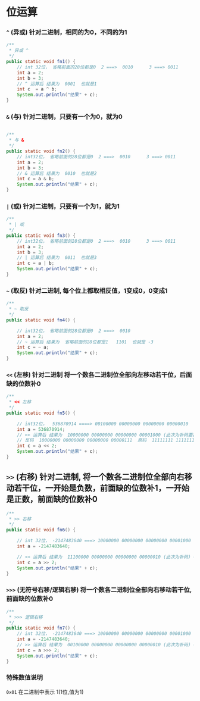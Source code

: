 # 位运算


### `^` (异或) 针对二进制，相同的为0，不同的为1
```java
/**
 * 异或 ^
 */
public static void fn1() {
	// int 32位， 省略前面的28位都是0  2 ===>  0010      3 ===> 0011
	int a = 2;
	int b = 3;
	// ^ 运算后 结果为  0001  也就是1
	int c  = a ^ b;
	System.out.println("结果" + c);
}
```

### `&` (与) 针对二进制，只要有一个为0，就为0
```java

/**
 * 与 &
 */
public static void fn2() {
	// int32位， 省略前面的28位都是0  2 ===>  0010      3 ===> 0011
	int a = 2;
	int b = 3;
	// & 运算后 结果为  0010  也就是2
	int c = a & b;
	System.out.println("结果" + c);
}
```

### `|` (或) 针对二进制，只要有一个为1，就为1
```java
/**
 * | 或
 */
public static void fn3() {
	// int32位， 省略前面的28位都是0  2 ===>  0010      3 ===> 0011
	int a = 2;
	int b = 3;
	// | 运算后 结果为  0011  也就是3
	int c = a | b;
	System.out.println("结果" + c);
}
```

### `~` (取反) 针对二进制, 每个位上都取相反值，1变成0，0变成1
```java
/**
 * ~ 取反
 */
public static void fn4() {

	// int32位， 省略前面的28位都是0  2 ===>  0010
	int a = 2;
	// ~ 运算后 结果为  省略前面的28位都是1   1101  也就是 -3
	int c = ~ a;
	System.out.println("结果" + c);
}
```

### `<<` (左移) 针对二进制 将一个数各二进制位全部向左移动若干位，后面缺的位数补0
```java
/**
 * << 左移
 */
public static void fn5() {

	// int32位，  536870914 ====> 00100000 00000000 00000000 00000010
	int a = 536870914;
	// << 运算后 结果为  10000000 00000000 00000000 00001000 (此次为补码要换算成十进制,先转为反码，再转原码)
	// 反码  10000000 00000000 00000000 00000111  原码  11111111 11111111 11111111 11111000  ===> -2147483640
	int c = a << 2;
	System.out.println("结果" + c);
}
```

## `>>` (右移) 针对二进制, 将一个数各二进制位全部向右移动若干位，一开始是负数，前面缺的位数补1，一开始是正数，前面缺的位数补0
```java
/**
 * >> 右移
 */
public static void fn6() {

	// int 32位， -2147483640 ===> 10000000 00000000 00000000 00001000
	int a = -2147483640;

	// >> 运算后 结果为  11100000 00000000 00000000 00000010 (此次为补码) ===> -536870914
	int c = a >> 2;
	System.out.println("结果" + c);
}
```

### `>>>` (无符号右移/逻辑右移) 将一个数各二进制位全部向右移动若干位,前面缺的位数补0
```java
/**
 * >>> 逻辑右移
 */
public static void fn7() {
	// int 32位， -2147483640 ===> 10000000 00000000 00000000 00001000
	int a = -2147483640;
	// >> 运算后 结果为  00100000 00000000 00000000 00000010 (此次为补码) ===> 536870914
	int c = a >>> 2;
	System.out.println("结果" + c);
}
```


### 特殊数值说明
`0x01` 在二进制中表示  1(1位,值为1)